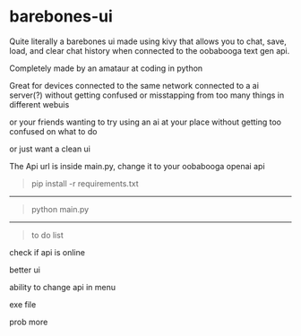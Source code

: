 # barebones-ui
Quite literally a barebones ui made using kivy that allows you to chat, save, load, and clear chat history when connected to the oobabooga text gen api.

Completely made by an amataur at coding in python

Great for devices connected to the same network connected to a ai server(?) without getting confused or misstapping from too many things in different webuis

or your friends wanting to try using an ai at your place without getting too confused on what to do

or just want a clean ui

The Api url is inside main.py, change it to your oobabooga openai api

>pip install -r requirements.txt

---
>python main.py

---

>to do list

check if api is online

better ui

ability to change api in menu

exe file

prob more
